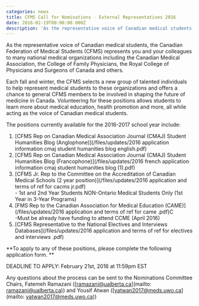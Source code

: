 ```yaml
---
categories: news
title: CFMS Call for Nominations - External Representatives 2016
date: 2016-02-19T00:00:00.000Z
description: 'As the representative voice of Canadian medical students, the Canadian Federation of Medical Students (CFMS) represents you and your colleagues to many national medical organizations including the Canadian Medical Association, the College of Family Physicians, the Royal College of Physicians and Surgeons of Canada and others.'
---
```


As the representative voice of Canadian medical students, the Canadian Federation of Medical Students (CFMS) represents you and your colleagues to many national medical organizations including the Canadian Medical Association, the College of Family Physicians, the Royal College of Physicians and Surgeons of Canada and others.

Each fall and winter, the CFMS selects a new group of talented individuals to help represent medical students to these organizations and offers a chance to general CFMS members to be involved in shaping the future of medicine in Canada. Volunteering for these positions allows students to learn more about medical education, health promotion and more, all while acting as the voice of Canadian medical students.

The positions currently available for the 2016-2017 school year include:

1. [CFMS Rep on Canadian Medical Association Journal (CMAJ) Student Humanities Blog (Anglophone)](/files/updates/2016 application information cmaj student humanities blog english.pdf)
2. [CFMS Rep on Canadian Medical Association Journal (CMAJ) Student Humanities Blog (Francophone)](/files/updates/2016 french application information cmaj student humanities blog (1).pdf)
3. [CFMS Jr. Rep to the Committee on the Accreditation of Canadian Medical Schools (2 year position)](/files/updates/2016 application and terms of ref for cacms jr.pdf)
   <br>- 1st and 2nd Year Students NON-Ontario Medical Students Only (1st Year in 3-Year Programs)
4. [FMS Rep to the Canadian Association for Medical Education (CAME)](/files/updates/2016 application and terms of ref for came .pdf)C
   <br>-Must be already have funding to attend CCME (April 2016)
5. [CFMS Representative to the National Electives and Interviews Databases](/files/updates/2016 application and terms of ref for electives and interviews .pdf)

\*\*To apply to any of these positions, please complete the following application form. \*\*

DEADLINE TO APPLY: February 21st, 2016 at 11:59pm EST

Any questions about the process can be sent to the Nominations Committee Chairs, Fatemeh Ramazani ([ramazani@ualberta.ca](mailto:  ramazani@ualberta.ca)) and Yousif Atwan ([yatwan2017@meds.uwo.ca](mailto: yatwan2017@meds.uwo.ca))

&nbsp;

&nbsp;